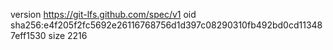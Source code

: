 version https://git-lfs.github.com/spec/v1
oid sha256:e4f205f2fc5692e26116768756d1d397c08290310fb492bd0cd113487eff1530
size 2216
